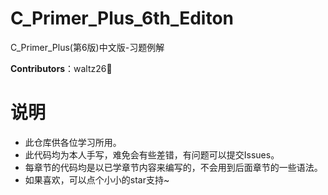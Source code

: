 # C_Primer_Plus_6th_Editon

C_Primer_Plus(第6版)中文版-习题例解

**Contributors**：waltz26🌟

# 说明

- 此仓库供各位学习所用。
- 此代码均为本人手写，难免会有些差错，有问题可以提交Issues。
- 每章节的代码均是以已学章节内容来编写的，不会用到后面章节的一些语法。
- 如果喜欢，可以点个小小的star支持~